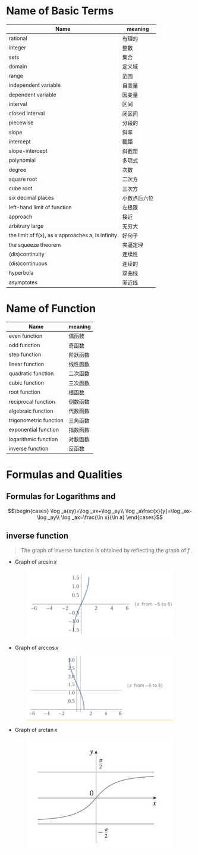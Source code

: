 <head>
  <script src="https://cdn.mathjax.org/mathjax/latest/MathJax.js?config=TeX-AMS-MML_HTMLorMML" type="text/javascript"></script>
  <script type="text/x-mathjax-config">
    MathJax.Hub.Config({
      tex2jax: {
      skipTags: ['script', 'noscript', 'style', 'textarea', 'pre'],
      inlineMath: [['$','$']]
      }
    });
  </script>
</head>

# Name of Basic Terms

Name|meaning
---|---
rational|有理的
integer|整数
sets|集合
domain|定义域
range|范围
independent variable|自变量
dependent variable|因变量
interval|区间
closed interval|闭区间
piecewise|分段的
slope|斜率
intercept|截距
slope-intercept|斜截距
polynomial|多项式
degree|次数
square root|二次方
cube root|三次方
six decimal places|小数点后六位
left-hand limit of function|左极限
approach|接近
arbitrary large|无穷大
the limit of f(x), as x approaches a, is infinity|好句子
the squeeze theorem|夹逼定理
(dis)continuity|连续性
(dis)continuous|连续的
hyperbola|双曲线
asymptotes|渐近线


# Name of Function

Name|meaning
---|---
even function|偶函数
odd function|奇函数
step function|阶跃函数
linear function|线性函数
quadratic function|二次函数
cubic function|三次函数
root function|根函数
reciprocal function|倒数函数
algebraic function|代数函数
trigonometric function|三角函数
exponential function|指数函数
logarithmic function|对数函数
inverse function|反函数

# Formulas and Qualities

## Formulas for Logarithms and 

$$\begin{cases}
  \log _a(xy)=\log _ax+\log _ay\\
  \log _a\frac{x}{y}=\log _ax-\log _ay\\
  \log _ax=\frac{\ln x}{\ln a}
\end{cases}$$

## inverse function

> The graph of inverse function is obtained by reflecting the graph of $f$ .

- Graph of $\arcsin x$

<div align="center"><img src="./Pic/arcsinx.png" width="400"></div>

- Graph of $\arccos x$

<div align="center"><img src="./Pic/arccosx.png" width="400"></div>

- Graph of $\arctan x$

<div align="center"><img src="./Pic/arctanx.png" width="400"></div>




 